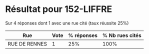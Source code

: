 # Résultat pour 152-LIFFRE

Sur 4 réponses dont 1 avec une rue cité (taux réussite 25%)

| Rue | Vote | % réponses | % Nb rues cités|
|-----|------|------------|----------------|
| RUE DE RENNES | 1 | 25% | 100%|
